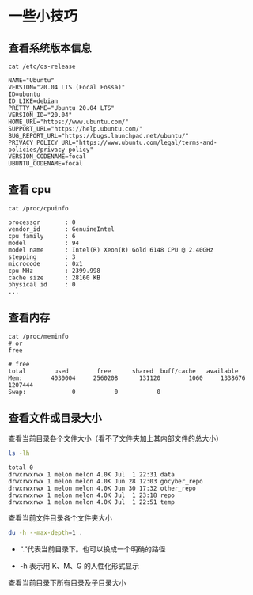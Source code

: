 # 一些小技巧

## 查看系统版本信息

```shell
cat /etc/os-release
```

```shell
NAME="Ubuntu"
VERSION="20.04 LTS (Focal Fossa)"
ID=ubuntu
ID_LIKE=debian
PRETTY_NAME="Ubuntu 20.04 LTS"
VERSION_ID="20.04"
HOME_URL="https://www.ubuntu.com/"
SUPPORT_URL="https://help.ubuntu.com/"
BUG_REPORT_URL="https://bugs.launchpad.net/ubuntu/"
PRIVACY_POLICY_URL="https://www.ubuntu.com/legal/terms-and-policies/privacy-policy"
VERSION_CODENAME=focal
UBUNTU_CODENAME=focal
```

## 查看 cpu

```shell
cat /proc/cpuinfo
```

```shell
processor       : 0
vendor_id       : GenuineIntel
cpu family      : 6
model           : 94
model name      : Intel(R) Xeon(R) Gold 6148 CPU @ 2.40GHz
stepping        : 3
microcode       : 0x1
cpu MHz         : 2399.998
cache size      : 28160 KB
physical id     : 0
...
```

## 查看内存

```shell
cat /proc/meminfo
# or
free
```

```shell
# free
total        used        free      shared  buff/cache   available
Mem:        4030004     2560208      131120        1060     1338676     1207444
Swap:             0           0           0
```

## 查看文件或目录大小

查看当前目录各个文件大小（看不了文件夹加上其内部文件的总大小）

```sh
ls -lh
```

```
total 0
drwxrwxrwx 1 melon melon 4.0K Jul  1 22:31 data
drwxrwxrwx 1 melon melon 4.0K Jun 28 12:03 gocyber_repo
drwxrwxrwx 1 melon melon 4.0K Jun 30 17:32 other_repo
drwxrwxrwx 1 melon melon 4.0K Jul  1 23:18 repo
drwxrwxrwx 1 melon melon 4.0K Jul  1 22:51 temp
```

查看当前文件目录各个文件夹大小

```sh
du -h --max-depth=1 .
```

- “.”代表当前目录下。也可以换成一个明确的路径

- -h 表示用 K、M、G 的人性化形式显示

查看当前目录下所有目录及子目录大小

```sh
```

